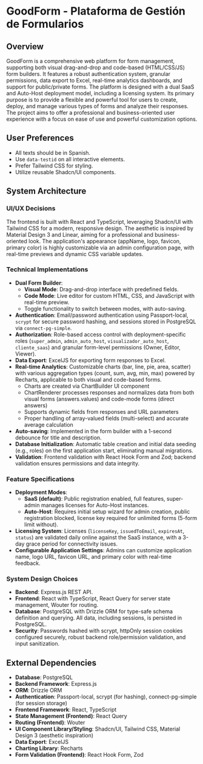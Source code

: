 # GoodForm - Plataforma de Gestión de Formularios

## Overview
GoodForm is a comprehensive web platform for form management, supporting both visual drag-and-drop and code-based (HTML/CSS/JS) form builders. It features a robust authentication system, granular permissions, data export to Excel, real-time analytics dashboards, and support for public/private forms. The platform is designed with a dual SaaS and Auto-Host deployment model, including a licensing system. Its primary purpose is to provide a flexible and powerful tool for users to create, deploy, and manage various types of forms and analyze their responses. The project aims to offer a professional and business-oriented user experience with a focus on ease of use and powerful customization options.

## User Preferences
- All texts should be in Spanish.
- Use `data-testid` on all interactive elements.
- Prefer Tailwind CSS for styling.
- Utilize reusable Shadcn/UI components.

## System Architecture

### UI/UX Decisions
The frontend is built with React and TypeScript, leveraging Shadcn/UI with Tailwind CSS for a modern, responsive design. The aesthetic is inspired by Material Design 3 and Linear, aiming for a professional and business-oriented look. The application's appearance (appName, logo, favicon, primary color) is highly customizable via an admin configuration page, with real-time previews and dynamic CSS variable updates.

### Technical Implementations
- **Dual Form Builder**:
    - **Visual Mode**: Drag-and-drop interface with predefined fields.
    - **Code Mode**: Live editor for custom HTML, CSS, and JavaScript with real-time preview.
    - Toggle functionality to switch between modes, with auto-saving.
- **Authentication**: Email/password authentication using Passport-local, `scrypt` for secure password hashing, and sessions stored in PostgreSQL via `connect-pg-simple`.
- **Authorization**: Role-based access control with deployment-specific roles (`super_admin`, `admin_auto_host`, `visualizador_auto_host`, `cliente_saas`) and granular form-level permissions (Owner, Editor, Viewer).
- **Data Export**: ExcelJS for exporting form responses to Excel.
- **Real-time Analytics**: Customizable charts (bar, line, pie, area, scatter) with various aggregation types (count, sum, avg, min, max) powered by Recharts, applicable to both visual and code-based forms.
  - Charts are created via ChartBuilder UI component
  - ChartRenderer processes responses and normalizes data from both visual forms (answers.values) and code-mode forms (direct answers)
  - Supports dynamic fields from responses and URL parameters
  - Proper handling of array-valued fields (multi-select) and accurate average calculation
- **Auto-saving**: Implemented in the form builder with a 1-second debounce for title and description.
- **Database Initialization**: Automatic table creation and initial data seeding (e.g., roles) on the first application start, eliminating manual migrations.
- **Validation**: Frontend validation with React Hook Form and Zod; backend validation ensures permissions and data integrity.

### Feature Specifications
- **Deployment Modes**:
    - **SaaS (default)**: Public registration enabled, full features, super-admin manages licenses for Auto-Host instances.
    - **Auto-Host**: Requires initial setup wizard for admin creation, public registration blocked, license key required for unlimited forms (5-form limit without).
- **Licensing System**: Licenses (`licenseKey`, `issuedToEmail`, `expiresAt`, `status`) are validated daily online against the SaaS instance, with a 3-day grace period for connectivity issues.
- **Configurable Application Settings**: Admins can customize application name, logo URL, favicon URL, and primary color with real-time feedback.

### System Design Choices
- **Backend**: Express.js REST API.
- **Frontend**: React with TypeScript, React Query for server state management, Wouter for routing.
- **Database**: PostgreSQL with Drizzle ORM for type-safe schema definition and querying. All data, including sessions, is persisted in PostgreSQL.
- **Security**: Passwords hashed with scrypt, httpOnly session cookies configured securely, robust backend role/permission validation, and input sanitization.

## External Dependencies

- **Database**: PostgreSQL
- **Backend Framework**: Express.js
- **ORM**: Drizzle ORM
- **Authentication**: Passport-local, scrypt (for hashing), connect-pg-simple (for session storage)
- **Frontend Framework**: React, TypeScript
- **State Management (Frontend)**: React Query
- **Routing (Frontend)**: Wouter
- **UI Component Library/Styling**: Shadcn/UI, Tailwind CSS, Material Design 3 (aesthetic inspiration)
- **Data Export**: ExcelJS
- **Charting Library**: Recharts
- **Form Validation (Frontend)**: React Hook Form, Zod